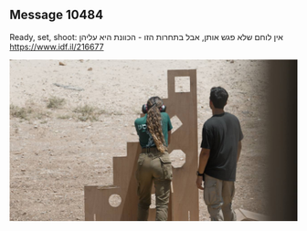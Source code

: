 ## Message 10484

Ready, set, shoot:
אין לוחם שלא פגש אותן, אבל בתחרות הזו - הכוונת היא עליהן
https://www.idf.il/216677

![Photo](10484/10484_photo.jpg)
